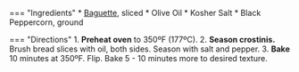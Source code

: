 === "Ingredients"
    * [Baguette](dry-yeast-doughs/baguettes.md), sliced
    * Olive Oil
    * Kosher Salt
    * Black Peppercorn, ground

=== "Directions"
    1. **Preheat oven** to 350ºF (177ºC).
    2. **Season crostinis.** Brush bread slices with oil, both sides. Season with salt and pepper.
    3. **Bake** 10 minutes at 350ºF. Flip. Bake 5 - 10 minutes more to desired texture.
